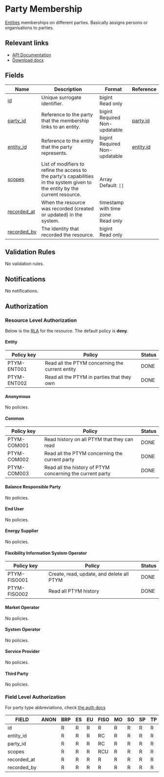 # Party Membership

[Entities](entity.md) memberships on different parties. Basically assigns
persons or organisations to parties.

## Relevant links

* [API Documentation](../api/v0/index.html#/operations/list_party_membership)
* [Download docx](../download/party_membership.docx)

## Fields

| Name                                                                  | Description                                                                                                                   | Format                                 | Reference                       |
|-----------------------------------------------------------------------|-------------------------------------------------------------------------------------------------------------------------------|----------------------------------------|---------------------------------|
| <a name="field-id" href="#field-id">id</a>                            | Unique surrogate identifier.                                                                                                  | bigint<br/>Read only                   |                                 |
| <a name="field-party_id" href="#field-party_id">party_id</a>          | Reference to the party that the membership links to an entity.                                                                | bigint<br/>Required<br/>Non-updatable  | [party.id](party.md#field-id)   |
| <a name="field-entity_id" href="#field-entity_id">entity_id</a>       | Reference to the entity that the party represents.                                                                            | bigint<br/>Required<br/>Non-updatable  | [entity.id](entity.md#field-id) |
| <a name="field-scopes" href="#field-scopes">scopes</a>                | List of modifiers to refine the access to the party's capabilities in the system given to the entity by the current resource. | <br/>Array<br/>Default: `[]`           |                                 |
| <a name="field-recorded_at" href="#field-recorded_at">recorded_at</a> | When the resource was recorded (created or updated) in the system.                                                            | timestamp with time zone<br/>Read only |                                 |
| <a name="field-recorded_by" href="#field-recorded_by">recorded_by</a> | The identity that recorded the resource.                                                                                      | bigint<br/>Read only                   |                                 |

## Validation Rules

No validation rules.

## Notifications

No notifications.

## Authorization

### Resource Level Authorization

Below is the [RLA](../technical/auth.md#resource-level-authorization-rla) for the
resource. The default policy is **deny**.

#### Entity

| Policy key  | Policy                                          | Status |
|-------------|-------------------------------------------------|--------|
| PTYM-ENT001 | Read all the PTYM concerning the current entity | DONE   |
| PTYM-ENT002 | Read all the PTYM in parties that they own      | DONE   |

#### Anonymous

No policies.

#### Common

| Policy key  | Policy                                                    | Status |
|-------------|-----------------------------------------------------------|--------|
| PTYM-COM001 | Read history on all PTYM that they can read               | DONE   |
| PTYM-COM002 | Read all the PTYM concerning the current party            | DONE   |
| PTYM-COM003 | Read all the history of PTYM concerning the current party | DONE   |

#### Balance Responsible Party

No policies.

#### End User

No policies.

#### Energy Supplier

No policies.

#### Flexibility Information System Operator

| Policy key   | Policy                                    | Status |
|--------------|-------------------------------------------|--------|
| PTYM-FISO001 | Create, read, update, and delete all PTYM | DONE   |
| PTYM-FISO002 | Read all PTYM history                     | DONE   |

#### Market Operator

No policies.

#### System Operator

No policies.

#### Service Provider

No policies.

#### Third Party

No policies.

### Field Level Authorization

For party type abbreviations, check [the auth docs](../technical/auth.md#party-market-actors)

| FIELD       | ANON | BRP | ES | EU | FISO | MO | SO | SP | TP |
|-------------|------|-----|----|----|------|----|----|----|----|
| id          |      | R   | R  | R  | R    | R  | R  | R  | R  |
| entity_id   |      | R   | R  | R  | RC   | R  | R  | R  | R  |
| party_id    |      | R   | R  | R  | RC   | R  | R  | R  | R  |
| scopes      |      | R   | R  | R  | RCU  | R  | R  | R  | R  |
| recorded_at |      | R   | R  | R  | R    | R  | R  | R  | R  |
| recorded_by |      | R   | R  | R  | R    | R  | R  | R  | R  |
